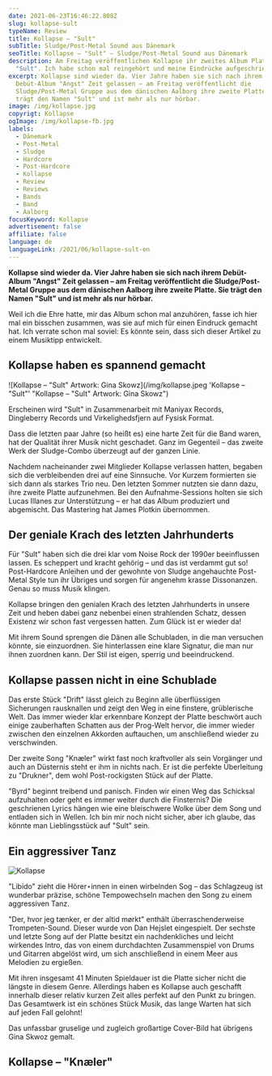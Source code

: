 ```yaml
---
date: 2021-06-23T16:46:22.808Z
slug: kollapse-sult
typeName: Review
title: Kollapse – "Sult"
subTitle: Sludge/Post-Metal Sound aus Dänemark
seoTitle: Kollapse – "Sult" – Sludge/Post-Metal Sound aus Dänemark
description: Am Freitag veröffentlichen Kollapse ihr zweites Album Platte
  "Sult". Ich habe schon mal reingehört und meine Eindrücke aufgeschrieben.
excerpt: Kollapse sind wieder da. Vier Jahre haben sie sich nach ihrem
  Debüt-Album "Angst" Zeit gelassen – am Freitag veröffentlicht die
  Sludge/Post-Metal Gruppe aus dem dänischen Aalborg ihre zweite Platte. Sie
  trägt den Namen "Sult" und ist mehr als nur hörbar.
image: /img/kollapse.jpg
copyrigt: Kollapse
ogImage: /img/kollapse-fb.jpg
labels:
  - Dänemark
  - Post-Metal
  - Sludge
  - Hardcore
  - Post-Hardcore
  - Kollapse
  - Review
  - Reviews
  - Bands
  - Band
  - Aalborg
focusKeyword: Kollapse
advertisement: false
affiliate: false
language: de
languageLink: /2021/06/kollapse-sult-en
---
```

**Kollapse sind wieder da. Vier Jahre haben sie sich nach ihrem Debüt-Album "Angst" Zeit gelassen – am Freitag veröffentlicht die Sludge/Post-Metal Gruppe aus dem dänischen Aalborg ihre zweite Platte. Sie trägt den Namen "Sult" und ist mehr als nur hörbar.**

Weil ich die Ehre hatte, mir das Album schon mal anzuhören, fasse ich hier mal ein bisschen zusammen, was sie auf mich für einen Eindruck gemacht hat. Ich verrate schon mal soviel: Es könnte sein, dass sich dieser Artikel zu einem Musiktipp entwickelt.

## Kollapse haben es spannend gemacht

![Kollapse – "Sult" Artwork: Gina Skowz](/img/kollapse.jpeg 'Kollapse – "Sult"' "Kollapse – \"Sult\" Artwork: Gina Skowz")

Erscheinen wird "Sult" in Zusammenarbeit mit Maniyax Records, Dingleberry Records und Virkelighedsfjern auf Fysisk Format.

Dass die letzten paar Jahre (so heißt es) eine harte Zeit für die Band waren, hat der Qualität ihrer Musik nicht geschadet. Ganz im Gegenteil – das zweite Werk der Sludge-Combo überzeugt auf der ganzen Linie.

Nachdem nacheinander zwei Mitglieder Kollapse verlassen hatten, begaben sich die verbleibenden drei auf eine Sinnsuche. Vor Kurzem formierten sie sich dann als starkes Trio neu. Den letzten Sommer nutzten sie dann dazu, ihre zweite Platte aufzunehmen. Bei den Aufnahme-Sessions holten sie sich Lucas Illanes zur Unterstützung – er hat das Album produziert und abgemischt. Das Mastering hat James Plotkin übernommen.

## Der geniale Krach des letzten Jahrhunderts

Für "Sult" haben sich die drei klar vom Noise Rock der 1990er beeinflussen lassen. Es scheppert und kracht gehörig – und das ist verdammt gut so! Post-Hardcore Anleihen und der gewohnte von Sludge angehauchte Post-Metal Style tun ihr Übriges und sorgen für angenehm krasse Dissonanzen. Genau so muss Musik klingen.

Kollapse bringen den genialen Krach des letzten Jahrhunderts in unsere Zeit und heben dabei ganz nebenbei einen strahlenden Schatz, dessen Existenz wir schon fast vergessen hatten. Zum Glück ist er wieder da!

Mit ihrem Sound sprengen die Dänen alle Schubladen, in die man versuchen könnte, sie einzuordnen. Sie hinterlassen eine klare Signatur, die man nur ihnen zuordnen kann. Der Stil ist eigen, sperrig und beeindruckend.

## Kollapse passen nicht in eine Schublade

Das erste Stück "Drift" lässt gleich zu Beginn alle überflüssigen Sicherungen rausknallen und zeigt den Weg in eine finstere, grüblerische Welt. Das immer wieder klar erkennbare Konzept der Platte beschwört auch einige zauberhaften Schatten aus der Prog-Welt hervor, die immer wieder zwischen den einzelnen Akkorden auftauchen, um anschließend wieder zu verschwinden.

Der zweite Song "Knæler" wirkt fast noch kraftvoller als sein Vorgänger und auch an Düsternis steht er ihm in nichts nach. Er ist die perfekte Überleitung zu "Drukner", dem wohl Post-rockigsten Stück auf der Platte.

"Byrd" beginnt treibend und panisch. Finden wir einen Weg das Schicksal aufzuhalten oder geht es immer weiter durch die Finsternis? Die geschrienen Lyrics hängen wie eine bleischwere Wolke über dem Song und entladen sich in Wellen. Ich bin mir noch nicht sicher, aber ich glaube, das könnte man Lieblingsstück auf "Sult" sein.

## Ein aggressiver Tanz

![Kollapse](/img/kollapse-2-.jpg 'Kollapse')

"Libido" zieht die Hörer⋆innen in einen wirbelnden Sog – das Schlagzeug ist wunderbar präzise, schöne Tempowechseln machen den Song zu einem aggressiven Tanz.

"Der, hvor jeg tænker, er der altid mørkt" enthält überraschenderweise Trompeten-Sound. Dieser wurde von Dan Hejslet eingespielt. Der sechste und letzte Song auf der Platte besitzt ein nachdenkliches und leicht wirkendes Intro, das von einem durchdachten Zusammenspiel von Drums und Gitarren abgelöst wird, um sich anschließend in einem Meer aus Melodien zu ergießen.

Mit ihren insgesamt 41 Minuten Spieldauer ist die Platte sicher nicht die längste in diesem Genre. Allerdings haben es Kollapse auch geschafft innerhalb dieser relativ kurzen Zeit alles perfekt auf den Punkt zu bringen. Das Gesamtwerk ist ein schönes Stück Musik, das lange Warten hat sich auf jeden Fall gelohnt!

Das unfassbar gruselige und zugleich großartige Cover-Bild hat übrigens Gina Skwoz gemalt.

## Kollapse – "Knæler"

<YouTube id="Zw-ljb1SuoY" />